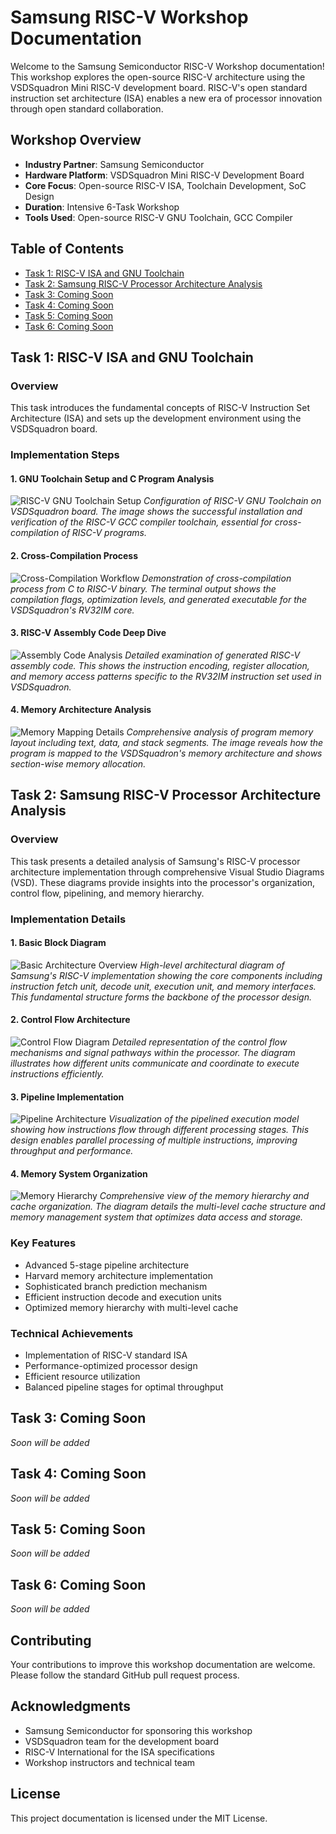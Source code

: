 # Samsung RISC-V Workshop Documentation

Welcome to the Samsung Semiconductor RISC-V Workshop documentation! This workshop explores the open-source RISC-V architecture using the VSDSquadron Mini RISC-V development board. RISC-V's open standard instruction set architecture (ISA) enables a new era of processor innovation through open standard collaboration.

## Workshop Overview
- **Industry Partner**: Samsung Semiconductor
- **Hardware Platform**: VSDSquadron Mini RISC-V Development Board
- **Core Focus**: Open-source RISC-V ISA, Toolchain Development, SoC Design
- **Duration**: Intensive 6-Task Workshop
- **Tools Used**: Open-source RISC-V GNU Toolchain, GCC Compiler

## Table of Contents
- [Task 1: RISC-V ISA and GNU Toolchain](#task-1-risc-v-isa-and-gnu-toolchain)
- [Task 2: Samsung RISC-V Processor Architecture Analysis](#task-2-samsung-risc-v-processor-architecture-analysis)
- [Task 3: Coming Soon](#task-3-coming-soon)
- [Task 4: Coming Soon](#task-4-coming-soon)
- [Task 5: Coming Soon](#task-5-coming-soon)
- [Task 6: Coming Soon](#task-6-coming-soon)

## Task 1: RISC-V ISA and GNU Toolchain

### Overview
This task introduces the fundamental concepts of RISC-V Instruction Set Architecture (ISA) and sets up the development environment using the VSDSquadron board.

### Implementation Steps

#### 1. GNU Toolchain Setup and C Program Analysis
![RISC-V GNU Toolchain Setup](images/vsd1.png)
*Configuration of RISC-V GNU Toolchain on VSDSquadron board. The image shows the successful installation and verification of the RISC-V GCC compiler toolchain, essential for cross-compilation of RISC-V programs.*

#### 2. Cross-Compilation Process
![Cross-Compilation Workflow](images/vsd2.png)
*Demonstration of cross-compilation process from C to RISC-V binary. The terminal output shows the compilation flags, optimization levels, and generated executable for the VSDSquadron's RV32IM core.*

#### 3. RISC-V Assembly Code Deep Dive
![Assembly Code Analysis](images/vsd3.png)
*Detailed examination of generated RISC-V assembly code. This shows the instruction encoding, register allocation, and memory access patterns specific to the RV32IM instruction set used in VSDSquadron.*

#### 4. Memory Architecture Analysis
![Memory Mapping Details](images/vsd4.png)
*Comprehensive analysis of program memory layout including text, data, and stack segments. The image reveals how the program is mapped to the VSDSquadron's memory architecture and shows section-wise memory allocation.*

## Task 2: Samsung RISC-V Processor Architecture Analysis

### Overview
This task presents a detailed analysis of Samsung's RISC-V processor architecture implementation through comprehensive Visual Studio Diagrams (VSD). These diagrams provide insights into the processor's organization, control flow, pipelining, and memory hierarchy.

### Implementation Details

#### 1. Basic Block Diagram
![Basic Architecture Overview](images/task2_vsd1.png)
*High-level architectural diagram of Samsung's RISC-V implementation showing the core components including instruction fetch unit, decode unit, execution unit, and memory interfaces. This fundamental structure forms the backbone of the processor design.*

#### 2. Control Flow Architecture
![Control Flow Diagram](images/task2_vsd2.png)
*Detailed representation of the control flow mechanisms and signal pathways within the processor. The diagram illustrates how different units communicate and coordinate to execute instructions efficiently.*

#### 3. Pipeline Implementation
![Pipeline Architecture](images/task2_vsd3.png)
*Visualization of the pipelined execution model showing how instructions flow through different processing stages. This design enables parallel processing of multiple instructions, improving throughput and performance.*

#### 4. Memory System Organization
![Memory Hierarchy](images/task2_vsd4.png)
*Comprehensive view of the memory hierarchy and cache organization. The diagram details the multi-level cache structure and memory management system that optimizes data access and storage.*

### Key Features
- Advanced 5-stage pipeline architecture
- Harvard memory architecture implementation
- Sophisticated branch prediction mechanism
- Efficient instruction decode and execution units
- Optimized memory hierarchy with multi-level cache

### Technical Achievements
- Implementation of RISC-V standard ISA
- Performance-optimized processor design
- Efficient resource utilization
- Balanced pipeline stages for optimal throughput

## Task 3: Coming Soon
*Soon will be added*

## Task 4: Coming Soon
*Soon will be added*

## Task 5: Coming Soon
*Soon will be added*

## Task 6: Coming Soon
*Soon will be added*

## Contributing
Your contributions to improve this workshop documentation are welcome. Please follow the standard GitHub pull request process.

## Acknowledgments
- Samsung Semiconductor for sponsoring this workshop
- VSDSquadron team for the development board
- RISC-V International for the ISA specifications
- Workshop instructors and technical team

## License
This project documentation is licensed under the MIT License.
